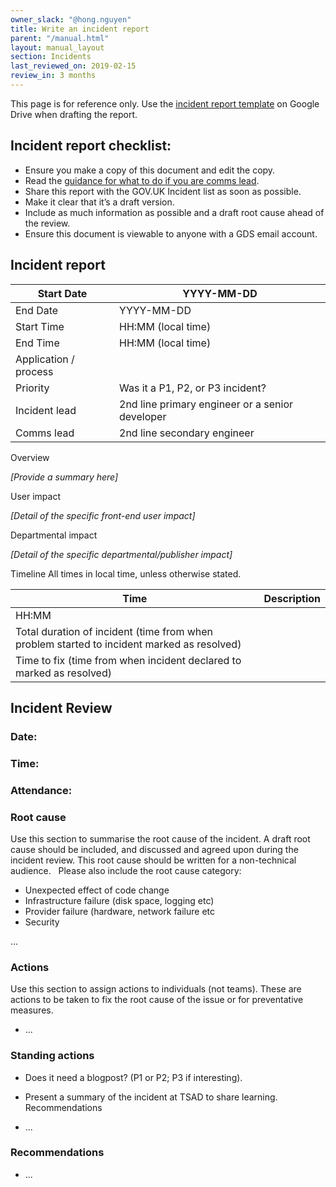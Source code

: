 ```yaml
---
owner_slack: "@hong.nguyen"
title: Write an incident report
parent: "/manual.html"
layout: manual_layout
section: Incidents
last_reviewed_on: 2019-02-15
review_in: 3 months
---
```


This page is for reference only. Use the [incident report template][tpl] on Google Drive when drafting the report.

[tpl]: https://docs.google.com/document/d/1cMJP2p_PlDalJEcpS6TbXjZgUwdm9gd1rFrhUXa6uh4/edit

## Incident report checklist:

* Ensure you make a copy of this document and edit the copy.
* Read the [guidance for what to do if you are comms lead](https://docs.google.com/document/d/1ty12B5eBWB9YSfnD9xY1mr5rtTQxdNxRdmEGgibilN0/edit).
* Share this report with the GOV.UK Incident list as soon as possible.
* Make it clear that it’s a draft version.
* Include as much information as possible and a draft root cause ahead of the review.  
* Ensure this document is viewable to anyone with a GDS email account.

## Incident report

Start Date|YYYY-MM-DD
----------|----------
End Date|YYYY-MM-DD
Start Time|HH:MM (local time)
End Time|HH:MM (local time)
Application / process|
Priority|Was it a P1, P2, or P3 incident? 
Incident lead| 2nd line primary engineer or a senior developer
Comms lead|2nd line secondary engineer

Overview

_[Provide a summary here]_

User impact

_[Detail of the specific front-end user impact]_

Departmental impact

_[Detail of the specific departmental/publisher impact]_

Timeline
All times in local time, unless otherwise stated.

Time|Description
----|-----------  
HH:MM|
Total duration of incident (time from when problem started to incident marked as resolved)|
Time to fix (time from when incident declared to marked as resolved)|

## Incident Review

### Date:
### Time:
### Attendance:

### Root cause

Use this section to summarise the root cause of the incident. A draft root cause should be included, and discussed and agreed upon during the incident review. This root cause should be written for a non-technical audience.
 
Please also include the root cause category:

* Unexpected effect of code change
* Infrastructure failure (disk space, logging etc)
* Provider failure (hardware, network failure etc
* Security

...
### Actions

Use this section to assign actions to individuals (not teams). These are actions to be taken to fix the root cause of the issue or for preventative measures.

* ...
### Standing actions

* Does it need a blogpost? (P1 or P2; P3 if interesting).
* Present a summary of the incident at TSAD to share learning.
Recommendations

* ...
### Recommendations

* ...
